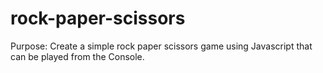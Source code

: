 # rock-paper-scissors

Purpose: Create a simple rock paper scissors game using Javascript that can be played from the Console.